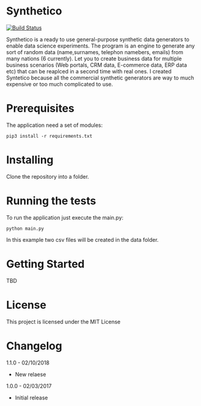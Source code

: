 # Synthetico

[![Build Status](https://travis-ci.org/benkeen/generatedata.png?branch=master)](https://travis-ci.org/benkeen/generatedata)

Synthetico is a ready to use general-purpose synthetic data generators to enable data science experiments. The program is an engine to generate any sort of random data (name,surnames, telephon namebers, emails) from many nations (6 currently). Let you to create business data for multiple business scenarios (Web portals, CRM data, E-commerce data, ERP data etc) that can be reaplced in a second time with real ones. I created Syntetico because all the commercial synthetic generators are way to much expensive or too much complicated to use.

# Prerequisites

The application need a set of modules:

```pip3 install -r requirements.txt```

# Installing

Clone the repository into a folder.

# Running the tests
To run the application just execute the main.py:

```python main.py ```

In this example two csv files will be created in the data folder.

# Getting Started

TBD

# License

This project is licensed under the MIT License

# Changelog

1.1.0 - 02/10/2018
- New relaese

1.0.0 - 02/03/2017
- Initial release
